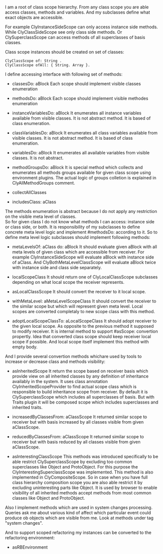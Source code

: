 I am a root of class scope hierarchy.
From any class scope you are able access classes, methods and variables. 
And my subclasses define what exact objects are accessible.

For example ClyInstanceSideScope can only access instance side methods. While ClyClassSideScope see only class side methods.
Or ClySuperclassScope can access methods of all superclasses of basis classes. 

Class scope instances should be created on set of classes:

	ClyClassScope of: String .
	ClyClassScope ofAll: { String. Array }.

I define accessing interface with following set of methods: 

- classesDo: aBlock 
Each scope should implement visible classes enumeration

- methodsDo: aBlock
Each scope should implement visible methodes enumeration

- instanceVariablesDo: aBlock
It enumerates all instance variables available from visible classes. It is not abstract method. It is based of class enumeration.

- classVariablesDo: aBlock
It enumerates all class variables available from visible classes. It is not abstract method. It is based of class enumeration.

- variablesDo: aBlock
It enumerates all available variables from visible classes. It is not abstract.

- methodGroupsDo: aBlock 
It is special method which collects and enumerates all methods groups available for given class scope using environment plugins. The actual logic of groups colletion is explained in ClyAllMethodGroups comment.

- collectAllClasses

- includesClass: aClass

The methods enumeration is abstract because I do not apply any restriction on the visible meta level of classes.  
So for given class I do not know what methods I can access: instance side or class side, or both. 
It is responsibility of my subclasses to define concrete meta level logic and implement #methodsDo: according to it. 
So to define meta level logic subclasses should implement following methods:

- metaLevelsOf: aClass do: aBlock
It should evaluate given aBlock with all meta levels of given class which are accessible from receiver. For example ClyInstanceSideScope will evaluate aBlock with instance side of aClass. And ClyBothMetaLevelClassScope will evaluate aBlock twice with instance side and class side separately.

- localScopeClass 
It should return one of ClyLocalClassScope subclasses depending on what local scope the receiver represents.

- asLocalClassScope 
It should convert the receiver to it local scope.

- withMetaLevel: aMetaLevelScopeClass
It should convert the receiver to the similar scope but which will represent given meta level. Local scopes are converted completaly to new scope class with this method.

- adoptLocalScopeClassTo: aLocalScopeClass
It should adopt receiver to the given local scope. As opposite to the previous method it supposed to modify receiver.
It is internal method to support #asScope: convertion propertly. Idea that converted class scope should keep receiver local scope if possible. And local scope itself implement this method with empty body.

And I provide several convertion methods whichare used by tools to increase or decrease class and methods visibility:

- asInheritedScope
It return the scope based on receiver basis which provide view on all inherited classes by any definition of inheritance availably in the system. It uses class annotation ClyInheritedScopeProvider to find actual scope class which is responsible to build inheritance scope from receiver. By default it is ClySuperclassScope which includes all superclasses of basis. But with Traits plugin it will be composed scope which includes superclasses and inherited traits. 

- increasedByClassesFrom: aClassScope 
It returned similar scope to receiver but with basis increased by all classes visible from given aClassScope. 
 
- reducedByClassesFrom: aClassScope
It returned similar scope to receiver but with basis reduced by all classes visible from given aClassScope.

- asInterestingClassScope
This methods was introduced specifically to be able restrict ClySuperclassScope by excluding too common superclasses like Object and ProtoObject. For this purpose the ClyInterestingSuperclassScope was implemented. 
This method is also implemented in ClyCompositeScope. So in case when you have full class hierarchy composition scope you are also able restrict it by excluding uninteresting parts like Object.
It is used by browser to enable visibility of all inherited methods accept methods from most common classes like Object and ProtoObject.

Also I implement methods which are used in system changes processing. Queries ask me about various kind of affect which particular event could produce ob objects which are visible from me. Look at methods under tag "system changes".

And to support scoped refactoring my instances can be converted to the refactoring environment:
- asRBEnvironment 